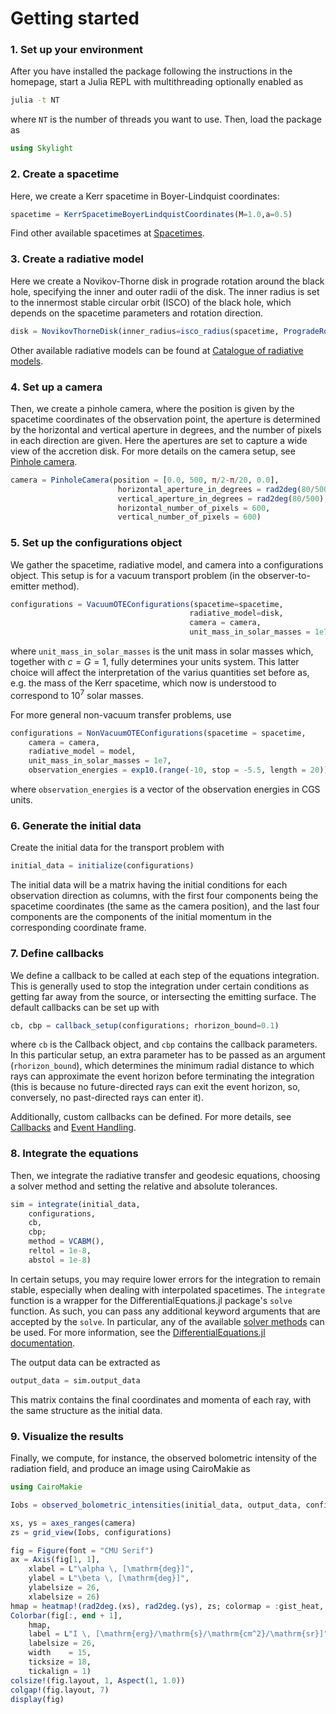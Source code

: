 # Getting started 

### 1. Set up your environment


After you have installed the package following the instructions in the homepage, start a Julia REPL with multithreading optionally enabled as 

```bash
julia -t NT
``` 

where `NT` is the number of threads you want to use. Then, load the package as

```julia
using Skylight
```

### 2. Create a spacetime 

Here, we create a Kerr spacetime in Boyer-Lindquist coordinates: 

```julia
spacetime = KerrSpacetimeBoyerLindquistCoordinates(M=1.0,a=0.5)
```

Find other available spacetimes at [Spacetimes](@ref). 

### 3. Create a radiative model

Here we create a Novikov-Thorne disk in prograde rotation around the black hole, specifying the inner and outer radii of the disk. The inner radius is set to the innermost stable circular orbit (ISCO) of the black hole, which depends on the spacetime parameters and rotation direction.

```julia
disk = NovikovThorneDisk(inner_radius=isco_radius(spacetime, ProgradeRotation()), outer_radius = 15.0)
```

Other available radiative models can be found at [Catalogue of radiative models](@ref). 

### 4. Set up a camera

Then, we create a pinhole camera, where the position is given by the spacetime coordinates of the observation point, the aperture is determined by the horizontal and vertical aperture in degrees, and the number of pixels in each direction are given. Here the apertures are set to capture a wide view of the accretion disk. For more details on the camera setup, see [Pinhole camera](@ref). 
```julia
camera = PinholeCamera(position = [0.0, 500, π/2-π/20, 0.0],
                        horizontal_aperture_in_degrees = rad2deg(80/500),
                        vertical_aperture_in_degrees = rad2deg(80/500),
                        horizontal_number_of_pixels = 600,
                        vertical_number_of_pixels = 600)
```

### 5. Set up the configurations object
We gather the spacetime, radiative model, and camera into a configurations object. This setup is for a vacuum transport problem (in the observer-to-emitter method).

```julia
configurations = VacuumOTEConfigurations(spacetime=spacetime,
                                        radiative_model=disk,
                                        camera = camera,
                                        unit_mass_in_solar_masses = 1e7)
```
where `unit_mass_in_solar_masses` is the unit mass in solar masses which, together with $c=G=1$, fully determines your units system. This latter choice will affect the interpretation of the varius quantities set before as, e.g. the mass of the Kerr spacetime, which now is understood to correspond to $10^7$ solar masses.

For more general non-vacuum transfer problems, use 

```julia
configurations = NonVacuumOTEConfigurations(spacetime = spacetime,
    camera = camera,
    radiative_model = model,
    unit_mass_in_solar_masses = 1e7,
    observation_energies = exp10.(range(-10, stop = -5.5, length = 20)))
```
where `observation_energies` is a vector of the observation energies in CGS units. 

### 6. Generate the initial data
Create the initial data for the transport problem with

```julia
initial_data = initialize(configurations)
```

The initial data will be a matrix having the initial conditions for each observation direction as columns, with the first four components being the spacetime coordinates (the same as the camera position), and the last four components are the components of the initial momentum in the corresponding coordinate frame. 

### 7. Define callbacks
We define a callback to be called at each step of the equations integration. This is generally used to stop the integration under certain conditions as getting far away from the source, or intersecting the emitting surface. The default callbacks can be set up with

```julia 
cb, cbp = callback_setup(configurations; rhorizon_bound=0.1)
```

where `cb` is the Callback object, and `cbp` contains the callback parameters. In this particular setup, an extra parameter has to be passed as an argument (`rhorizon_bound`), which determines the minimum radial distance to which rays can approximate the event horizon before terminating the integration (this is because no future-directed rays can exit the event horizon, so, conversely, no past-directed rays can enter it). 

Additionally, custom callbacks can be defined. For more details, see [Callbacks](@ref) and [Event Handling](https://docs.sciml.ai/DiffEqDocs/stable/features/callback_functions/). 

### 8. Integrate the equations
Then, we integrate the radiative transfer and geodesic equations, choosing a solver method and setting the relative and absolute tolerances. 

```julia
sim = integrate(initial_data,
    configurations,
    cb,
    cbp;
    method = VCABM(),
    reltol = 1e-8,
    abstol = 1e-8)
```

In certain setups, you may require lower errors for the integration to remain stable, especially when dealing with interpolated spacetimes. The `integrate` function is a wrapper for the DifferentialEquations.jl package's `solve` function. As such, you can pass any additional keyword arguments that are accepted by the `solve`. In particular, any of the available [solver methods](https://docs.sciml.ai/DiffEqDocs/stable/solvers/ode_solve/) can be used. For more information, see the [DifferentialEquations.jl documentation](https://docs.sciml.ai/DiffEqDocs/stable/).

The output data can be extracted as

```julia
output_data = sim.output_data
```

This matrix contains the final coordinates and momenta of each ray, with the same structure as the initial data.

### 9. Visualize the results

Finally, we compute, for instance, the observed bolometric intensity of the radiation field, and produce an image using CairoMakie as

```julia
using CairoMakie

Iobs = observed_bolometric_intensities(initial_data, output_data, configurations)

xs, ys = axes_ranges(camera)
zs = grid_view(Iobs, configurations)

fig = Figure(font = "CMU Serif")
ax = Axis(fig[1, 1],
    xlabel = L"\alpha \, [\mathrm{deg}]",
    ylabel = L"\beta \, [\mathrm{deg}]",
    ylabelsize = 26,
    xlabelsize = 26)
hmap = heatmap!(rad2deg.(xs), rad2deg.(ys), zs; colormap = :gist_heat, interpolate = true)
Colorbar(fig[:, end + 1],
    hmap,
    label = L"I \, [\mathrm{erg}/\mathrm{s}/\mathrm{cm^2}/\mathrm{sr}]",
    labelsize = 26,
    width    = 15,
    ticksize = 18,
    tickalign = 1)
colsize!(fig.layout, 1, Aspect(1, 1.0))
colgap!(fig.layout, 7)
display(fig)
```